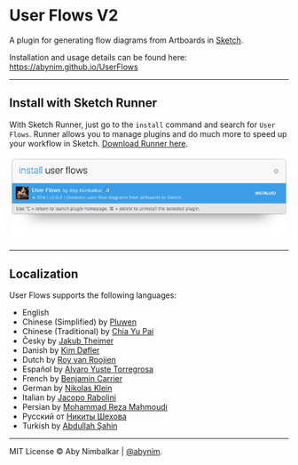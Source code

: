 # User Flows V2
A plugin for generating flow diagrams from Artboards in [Sketch](http://www.bohemiancoding.com/sketch/).  

Installation and usage details can be found here: https://abynim.github.io/UserFlows

---

## Install with Sketch Runner
With Sketch Runner, just go to the `install` command and search for `User Flows`. Runner allows you to manage plugins and do much more to speed up your workflow in Sketch. [Download Runner here](http://www.sketchrunner.com).

![Runner Screenshot](user-flows-runner.png?raw=true)

---

## Localization
User Flows supports the following languages:  

- English
- Chinese (Simplified) by [Pluwen](https://twitter.com/pluwen)
- Chinese (Traditional) by [Chia Yu Pai](https://github.com/fantasywind)
- Česky by [Jakub Theimer](http://madnest.co)
- Danish by [Kim Døfler](http://doefler.com)
- Dutch by [Roy van Roojien](http://www.royvanrooijen.nl)
- Español by [Alvaro Yuste Torregrosa](http://yuste.info)
- French by [Benjamin Carrier](https://github.com/benjarier)
- German by [Nikolas Klein](https://twitter.com/nikolasklein)
- Italian by [Jacopo Rabolini](https://www.jacoporabolini.com)
- Persian by [Mohammad Reza Mahmoudi](http://www.rezamahmoudi.ir)
- Русский от [Никиты Шехова](https://t.me/NikitaShekhov)
- Turkish by [Abdullah Şahin](https://twitter.com/mrabdullahsahin)

---

MIT License © Aby Nimbalkar | [@abynim](http://twitter.com/abynim).
